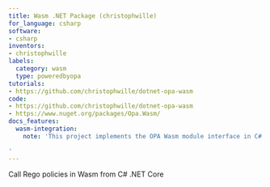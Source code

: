 ```yaml
---
title: Wasm .NET Package (christophwille)
for_language: csharp
software:
- csharp
inventors:
- christophwille
labels:
  category: wasm
  type: poweredbyopa
tutorials:
- https://github.com/christophwille/dotnet-opa-wasm
code:
- https://github.com/christophwille/dotnet-opa-wasm
- https://www.nuget.org/packages/Opa.Wasm/
docs_features:
  wasm-integration:
    note: 'This project implements the OPA Wasm module interface in C#.

'
---
```


Call Rego policies in Wasm from C# .NET Core

